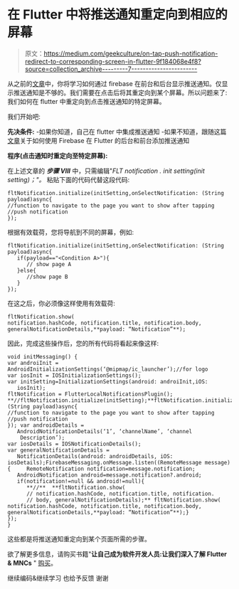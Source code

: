 # 在 Flutter 中将推送通知重定向到相应的屏幕

> 原文：<https://medium.com/geekculture/on-tap-push-notification-redirect-to-corresponding-screen-in-flutter-9f184068e4f8?source=collection_archive---------7----------------------->

从之前的[文章](/geekculture/push-notification-in-flutter-in-background-as-well-as-foreground-using-firebase-1e6e7ecad292)中，你将学习如何通过 firebase 在前台和后台显示推送通知。仅显示推送通知是不够的。我们需要在点击后将其重定向到某个屏幕。所以问题来了:我们如何在 flutter 中重定向到点击推送通知的特定屏幕。

我们开始吧:

**先决条件:**
-如果你知道，自己在 flutter 中集成推送通知
-如果不知道，跟随这篇[文章](/geekculture/push-notification-in-flutter-in-background-as-well-as-foreground-using-firebase-1e6e7ecad292)关于如何使用 Firebase 在 Flutter 的后台和前台添加推送通知

**程序(点击通知时重定向至特定屏幕):**

在上述文章的 ***步骤 VIII*** 中，只需编辑"*FLT notification . init setting(init setting)；"。* 粘贴下面的代码代替这段代码:

```
fltNotification.initialize(initSetting,onSelectNotification: (String payload)async{
//function to navigate to the page you want to show after tapping //push notification
});
```

根据有效载荷，您将导航到不同的屏幕，例如:

```
fltNotification.initialize(initSetting,onSelectNotification: (String payload)async{
   if(payload=="<Condition A>"){
      // show page A
   }else{
      //show page B
   }
});
```

在这之后，你必须像这样使用有效载荷:

```
fltNotification.show(
notification.hashCode, notification.title, notification.body, generalNotificationDetails,**payload: “Notification”**);
```

因此，完成这些操作后，您的所有代码将看起来像这样:

```
void initMessaging() {  
var androiInit = AndroidInitializationSettings(‘@mipmap/ic_launcher’);//for logo  
var iosInit = IOSInitializationSettings();  
var initSetting=InitializationSettings(android: androiInit,iOS:
   iosInit);  
fltNotification = FlutterLocalNotificationsPlugin(); **//fltNotification.initialize(initSetting);**fltNotification.initialize(initSetting,onSelectNotification: (String payload)async{
//function to navigate to the page you want to show after tapping //push notification
}); var androidDetails =
   AndroidNotificationDetails(‘1’, ‘channelName’, ‘channel 
    Description’);  
var iosDetails = IOSNotificationDetails();  
var generalNotificationDetails =
   NotificationDetails(android: androidDetails, iOS: iosDetails);FirebaseMessaging.onMessage.listen((RemoteMessage message) {     RemoteNotification notification=message.notification;
   AndroidNotification android=message.notification?.android;
   if(notification!=null && android!=null){
      **//**  **fltNotification.show(
      // notification.hashCode, notification.title, notification.
      // body, generalNotificationDetails);** fltNotification.show(
notification.hashCode, notification.title, notification.body, generalNotificationDetails,**payload: “Notification”**);}
});
}
```

这些都是将推送通知重定向到某个页面所需的步骤。

欲了解更多信息，请购买书籍"**让自己成为软件开发人员:让我们深入了解 Flutter & MNCs** " [购买](https://www.amazon.com/dp/B09NNXNT6X/ref=sr_1_1?keywords=make+yourself+the+software&qid=1639582180&sr=8-1)。

继续编码&继续学习
也给予反馈
谢谢